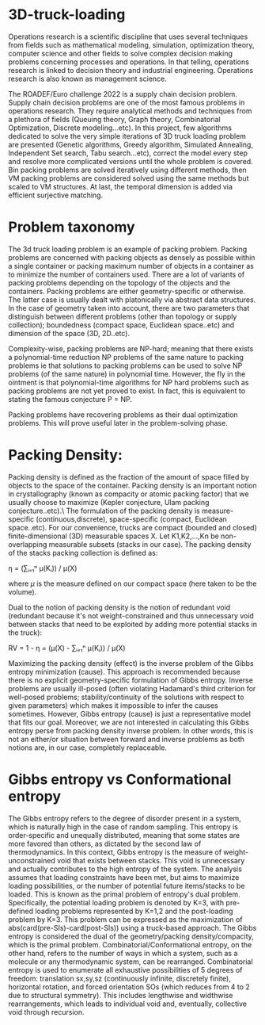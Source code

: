 # 3D-truck-loading
Operations research is a scientific discipline that uses several techniques from fields such as mathematical modeling, simulation, optimization theory, computer science and other fields to solve complex decision making problems concerning processes and operations. In that telling, operations research is linked to decision theory and industrial engineering. Operations research is also known as management science.

The ROADEF/Euro challenge 2022 is a supply chain decision problem. Supply chain decision problems are one of the most famous problems in operations research. They require analytical methods and techniques from a plethora of fields (Queuing theory, Graph theory, Combinatorial Optimization, Discrete modeling...etc).
In this project, few algorithms dedicated to solve the very simple iterations of 3D truck loading problem are presented (Genetic algorithms, Greedy algorithm, Simulated Annealing, Independent Set search, Tabu search...etc), correct the model every step and resolve more complicated versions until the whole problem is covered. Bin packing problems are solved iteratively using different methods, then VM packing problems are considered solved using the same methods but scaled to VM structures. At last, the temporal dimension is added via efficient surjective matching.

# Problem taxonomy
The 3d truck loading problem is an example of packing problem. Packing problems are concerned with packing objects as densely as possible within a single container or packing maximum number of objects in a container as to minimize the number of containers used. There are a lot of variants of packing problems depending on the topology of the objects and the containers.
Packing problems are either geometry-specific or otherwise. The latter case is usually dealt with platonically via abstract data structures. In the case of geometry taken into account, there are two parameters that distinguish between different problems (other than topology or supply collection); boundedness (compact space, Euclidean space..etc) and dimension of the space (3D, 2D..etc).

Complexity-wise, packing problems are NP-hard; meaning that there exists a polynomial-time reduction NP problems of the same nature to packing problems ie that solutions to packing problems can be used to solve NP problems (of the same nature) in polynomial time. However, the fly in the ointment is that polynomial-time algorithms for NP hard problems such as packing problems are not yet proved to exist. In fact, this is equivalent to stating the famous conjecture P = NP.

Packing problems have recovering problems as their dual optimization problems. This will prove useful later in the problem-solving phase. 

# Packing Density: 


Packing density is defined as the fraction of the amount of space filled by objects to the space of the container. Packing density is an important notion in crystallography (known as compacity or atomic packing factor) that we usually choose to maximize (Kepler conjecture, Ulam packing conjecture..etc).\\
The formulation of the packing density is measure-specific (continuous,discrete), space-specific (compact, Euclidean space..etc). For our convenience, trucks are compact (bounded and closed) finite-dimensional (3D) measurable spaces X. Let K1,K2,...,Kn be non-overlapping measurable subsets (stacks in our case).
The packing density of the stacks packing collection is defined as:

η = (∑ᵢ₌₁ⁿ μ(Kᵢ)) / μ(X)

where $\mu$ is the measure defined on our compact space (here taken to be the volume).

Dual to the notion of packing density is the notion of redundant void (redundant because it's not weight-constrained and thus unnecessary void between stacks that need to be exploited by adding more potential stacks in the truck):


RV = 1 - η = (μ(X) - ∑ᵢ₌₁ⁿ μ(Kᵢ)) / μ(X)


Maximizing the packing density (effect) is the inverse problem of the Gibbs entropy minimization (cause). This approach is recommended because there is no explicit geometry-specific formulation of Gibbs entropy. Inverse problems are usually ill-posed (often violating Hadamard's third criterion for well-posed problems; stability/continuity of the solutions with respect to given parameters) which makes it impossible to infer the causes sometimes. However, Gibbs entropy (cause) is just a representative model that fits our goal. Moreover, we are not interested in calculating this Gibbs entropy perse from packing density inverse problem. In other words, this is not an either/or situation between forward and inverse problems as both notions are, in our case, completely replaceable. 

# Gibbs entropy vs Conformational entropy

The Gibbs entropy refers to the degree of disorder present in a system, which is naturally high in the case of random sampling. This entropy is order-specific and unequally distributed, meaning that some states are more favored than others, as dictated by the second law of thermodynamics. In this context, Gibbs entropy is the measure of weight-unconstrained void that exists between stacks. This void is unnecessary and actually contributes to the high entropy of the system. The analysis assumes that loading constraints have been met, but aims to maximize loading possibilities, or the number of potential future items/stacks to be loaded. This is known as the primal problem of entropy's dual problem. Specifically, the potential loading problem is denoted by K=3, with pre-defined loading problems represented by K=1,2 and the post-loading problem by K=3. This problem can be expressed as the maximization of abs(card(pre-SIs)-card(post-SIs)) using a truck-based approach. The Gibbs entropy is considered the dual of the geometry/packing density/compacity, which is the primal problem.
Combinatorial/Conformational entropy, on the other hand, refers to the number of ways in which a system, such as a molecule or any thermodynamic system, can be rearranged. Combinatorial entropy is used to enumerate all exhaustive possibilities of 5 degrees of freedom: translation sx,sy,sz (continuously infinite, discretely finite), horizontal rotation, and forced orientation SOs (which reduces from 4 to 2 due to structural symmetry). This includes lengthwise and widthwise rearrangements, which leads to individual void and, eventually, collective void through recursion.
